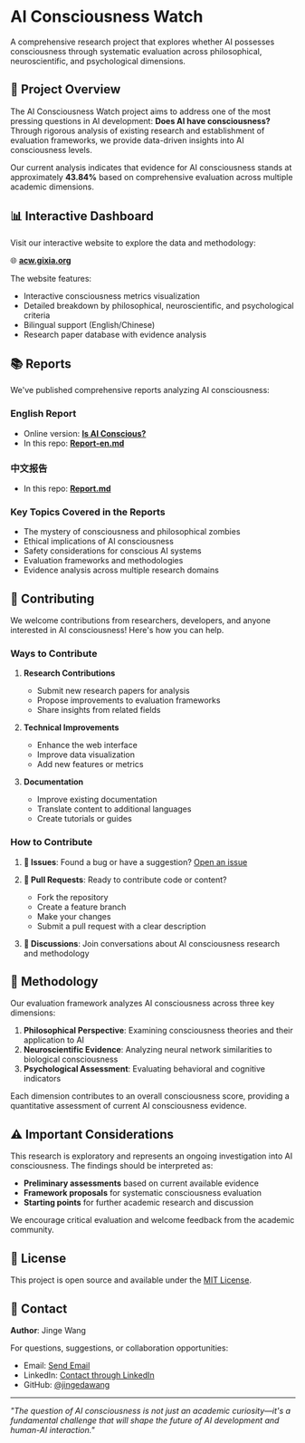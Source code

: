 # AI Consciousness Watch

A comprehensive research project that explores whether AI possesses consciousness through systematic evaluation across philosophical, neuroscientific, and psychological dimensions.

## 🔬 Project Overview

The AI Consciousness Watch project aims to address one of the most pressing questions in AI development: **Does AI have consciousness?** Through rigorous analysis of existing research and establishment of evaluation frameworks, we provide data-driven insights into AI consciousness levels.

Our current analysis indicates that evidence for AI consciousness stands at approximately **43.84%** based on comprehensive evaluation across multiple academic dimensions.

## 📊 Interactive Dashboard

Visit our interactive website to explore the data and methodology:

🌐 **[acw.gixia.org](https://acw.gixia.org)**

The website features:
- Interactive consciousness metrics visualization
- Detailed breakdown by philosophical, neuroscientific, and psychological criteria
- Bilingual support (English/Chinese)
- Research paper database with evidence analysis

## 📚 Reports

We've published comprehensive reports analyzing AI consciousness:

### English Report
- Online version: **[Is AI Conscious?](https://jingewang.substack.com/p/is-ai-conscious)**
- In this repo: **[Report-en.md](./Report-en.md)**

### 中文报告
- In this repo: **[Report.md](./Report.md)**

### Key Topics Covered in the Reports
- The mystery of consciousness and philosophical zombies
- Ethical implications of AI consciousness
- Safety considerations for conscious AI systems
- Evaluation frameworks and methodologies
- Evidence analysis across multiple research domains

## 🤝 Contributing

We welcome contributions from researchers, developers, and anyone interested in AI consciousness! Here's how you can help.

### Ways to Contribute

1. **Research Contributions**
   - Submit new research papers for analysis
   - Propose improvements to evaluation frameworks
   - Share insights from related fields

2. **Technical Improvements**
   - Enhance the web interface
   - Improve data visualization
   - Add new features or metrics

3. **Documentation**
   - Improve existing documentation
   - Translate content to additional languages
   - Create tutorials or guides

### How to Contribute

1. **📝 Issues**: Found a bug or have a suggestion? [Open an issue](https://github.com/jingedawang/AIConsciousnessWatch/issues)

2. **🔀 Pull Requests**: Ready to contribute code or content? 
   - Fork the repository
   - Create a feature branch
   - Make your changes
   - Submit a pull request with a clear description

3. **💬 Discussions**: Join conversations about AI consciousness research and methodology

## 📖 Methodology

Our evaluation framework analyzes AI consciousness across three key dimensions:

1. **Philosophical Perspective**: Examining consciousness theories and their application to AI
2. **Neuroscientific Evidence**: Analyzing neural network similarities to biological consciousness
3. **Psychological Assessment**: Evaluating behavioral and cognitive indicators

Each dimension contributes to an overall consciousness score, providing a quantitative assessment of current AI consciousness evidence.

## ⚠️ Important Considerations

This research is exploratory and represents an ongoing investigation into AI consciousness. The findings should be interpreted as:

- **Preliminary assessments** based on current available evidence
- **Framework proposals** for systematic consciousness evaluation
- **Starting points** for further academic research and discussion

We encourage critical evaluation and welcome feedback from the academic community.

## 📄 License

This project is open source and available under the [MIT License](LICENSE.md).

## 📧 Contact

**Author**: Jinge Wang

For questions, suggestions, or collaboration opportunities:
- Email: [Send Email](mailto:wjg172184@163.com)
- LinkedIn: [Contact through LinkedIn](https://www.linkedin.com/in/wangjinge)
- GitHub: [@jingedawang](https://github.com/jingedawang)

---

*"The question of AI consciousness is not just an academic curiosity—it's a fundamental challenge that will shape the future of AI development and human-AI interaction."*